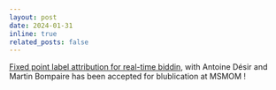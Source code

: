 ```yaml
---
layout: post
date: 2024-01-31
inline: true
related_posts: false
---
```

<a href = "assets/pdf/fipla.pdf" target = "_self">Fixed point label attribution for real-time biddin</a>, with Antoine Désir and Martin Bompaire has been accepted for blublication at MSMOM ! 
